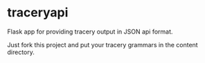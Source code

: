 # traceryapi

Flask app for providing tracery output in JSON api format.

Just fork this project and put your tracery grammars in the content directory.
